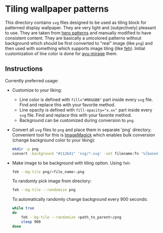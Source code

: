# Tiling wallpaper patterns

This directory contains `svg` files designed to be used as tiling block for patterned display wallpaper. They are very light and (subjectively) pleasant to use. They are taken from [hero patterns](https://heropatterns.com/) and manually modified to have consistent content. They are basically a unicolored patterns without background which should be first converted to "real" image (like `png`) and then used with something which supports image tiling (like [feh](https://feh.finalrewind.org/)). Initial customization of line color is done for [ayu-mirage](https://github.com/ayu-theme/ayu-colors) them.

## Instructions

Currently preferred usage:

- Customize to your liking:
    - Line color is defined with `fill="#RRGGBB"` part inside every `svg` file. Find and replace this with your favorite method.
    - Line opacity is defined with `fill-opacity="x.xx"` part inside every `svg` file. Find and replace this with your favorite method.
    - Background can be customized during conversion to `png`.
- Convert all `svg` files to `png` and place them in separate 'png' directory. Convenient tool for this is [ImageMagick](https://imagemagick.org/index.php) which enables bulk conversion (change background color to your liking):
    ```bash
    mkdir -p png
    convert -background "#112641" 'svg/*.svg' -set filename:fn '%[basename]' 'png/%[filename:fn].png'
    ```
- Make image to be background with tiling option. Using `feh`:
    ```bash
    feh --bg-tile png/<file_name>.png
    ```

    To randomly pick image from directory:
    ```bash
    feh --bg-tile --randomize png
    ```

    To automatically randomly change background every 900 seconds:
    ```bash
    while true
    do
        feh --bg-tile --randomize <path_to_parent>/png
        sleep 900
    done
    ```
